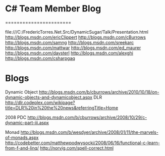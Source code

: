 ﻿# C# Team Member Blog
=======================

file:///C:/FredericTorres.Net.Src/DynamicSugar/Talk/Presentation.html
http://blogs.msdn.com/ericClippert
http://blogs.msdn.com/cBurrows
http://blogs.msdn.com/samng
http://blogs.msdn.com/sreekarc
http://blogs.msdn.com/mattwar
http://blogs.msdn.com/ed_maurer
http://blogs.msdn.com/davsterl
http://blogs.msdn.com/alexghi
http://blogs.msdn.com/csharpgaq

# Blogs

Dynamic Object
	http://blogs.msdn.com/b/cburrows/archive/2010/10/18/on-dynamic-objects-and-dynamicobject.aspx
DLR
	http://dlr.codeplex.com/wikipage?title=DLR%20in%20the%20news&referringTitle=Home
	
2008 PDC
	http://blogs.msdn.com/b/cburrows/archive/2008/10/29/c-dynamic-part-iii.aspx

Monad
	http://blogs.msdn.com/b/wesdyer/archive/2008/01/11/the-marvels-of-monads.aspx
	http://codebetter.com/matthewpodwysocki/2008/06/16/functional-c-learn-from-f-and-linq/
	http://norvig.com/spell-correct.html